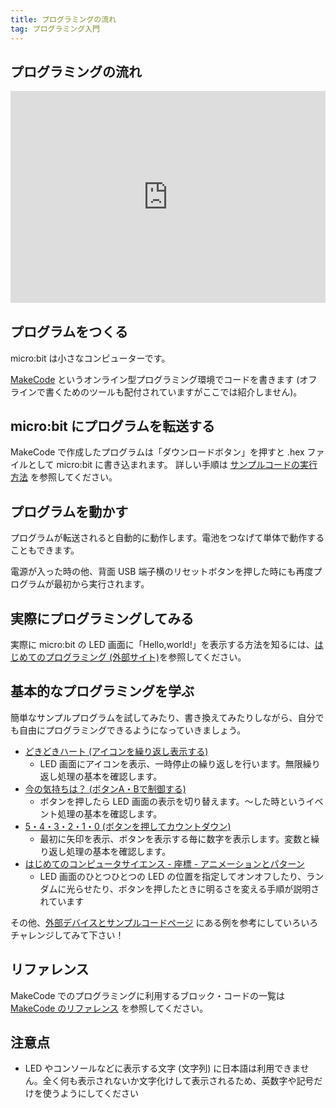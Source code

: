```yaml
---
title: プログラミングの流れ
tag: プログラミング入門
---
```


## プログラミングの流れ

<div style="width:100%;height:0px;position:relative;padding-bottom:67.353%;"><iframe src="https://streamable.com/e/o84odu?loop=0" frameborder="0" width="100%" height="100%" allowfullscreen style="width:100%;height:100%;position:absolute;left:0px;top:0px;overflow:hidden;" loading="lazy"></iframe></div>

## プログラムをつくる

micro:bit は小さなコンピューターです。

[MakeCode](https://makecode.microbit.org/) というオンライン型プログラミング環境でコードを書きます (オフラインで書くためのツールも配付されていますがここでは紹介しません)。

## micro:bit にプログラムを転送する

MakeCode で作成したプログラムは「ダウンロードボタン」を押すと .hex ファイルとして micro:bit に書き込まれます。
詳しい手順は [サンプルコードの実行方法](how-to-run.md) を参照してください。

## プログラムを動かす

プログラムが転送されると自動的に動作します。電池をつなげて単体で動作することもできます。

電源が入った時の他、背面 USB 端子横のリセットボタンを押した時にも再度プログラムが最初から実行されます。

## 実際にプログラミングしてみる

実際に micro:bit の LED 画面に「Hello,world!」を表示する方法を知るには、[はじめてのプログラミング (外部サイト)](https://sanuki-tech.net/micro-bit/programming/first-step/)を参照してください。

## 基本的なプログラミングを学ぶ

簡単なサンプルプログラムを試してみたり、書き換えてみたりしながら、自分でも自由にプログラミングできるようになっていきましょう。

- [どきどきハート (アイコンを繰り返し表示する)](https://sanuki-tech.net/micro-bit/appendix-sample-program/dokidoki-heart/)
  - LED 画面にアイコンを表示、一時停止の繰り返しを行います。無限繰り返し処理の基本を確認します。
- [今の気持ちは？ (ボタンA・Bで制御する)](https://sanuki-tech.net/micro-bit/appendix-sample-program/button-a-b/)
  - ボタンを押したら LED 画面の表示を切り替えます。〜した時というイベント処理の基本を確認します。
- [5・4・3・2・1・0 (ボタンを押してカウントダウン)](https://sanuki-tech.net/micro-bit/appendix-sample-program/count-down/)
  - 最初に矢印を表示、ボタンを表示する毎に数字を表示します。変数と繰り返し処理の基本を確認します。
- [はじめてのコンピュータサイエンス - 座標 - アニメーションとパターン](https://makecode.microbit.org/courses/csintro/coordinates/activity)
  - LED 画面のひとつひとつの LED の位置を指定してオンオフしたり、ランダムに光らせたり、ボタンを押したときに明るさを変える手順が説明されています

その他、[外部デバイスとサンプルコードページ](examples.md) にある例を参考にしていろいろチャレンジしてみて下さい！

## リファレンス

MakeCode でのプログラミングに利用するブロック・コードの一覧は [MakeCode のリファレンス](https://makecode.microbit.org/reference) を参照してください。

## 注意点

- LED やコンソールなどに表示する文字 (文字列) に日本語は利用できません。全く何も表示されないか文字化けして表示されるため、英数字や記号だけを使うようにしてください

